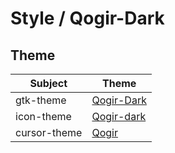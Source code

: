 

# Style / Qogir-Dark


## Theme

| Subject | Theme |
| --- | --- |
| gtk-theme | [Qogir-Dark](https://github.com/vinceliuice/Qogir-theme) |
| icon-theme | [Qogir-dark](https://github.com/vinceliuice/Qogir-icon-theme) |
| cursor-theme | [Qogir](https://github.com/vinceliuice/Qogir-icon-theme/tree/master/src/cursors) |

